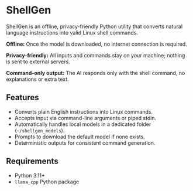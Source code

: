 # ShellGen

ShellGen is an offline, privacy-friendly Python utility that converts natural language instructions into valid Linux shell commands.

**Offline:** Once the model is downloaded, no internet connection is required.

**Privacy-friendly:** All inputs and commands stay on your machine; nothing is sent to external servers.

**Command-only output:** The AI responds only with the shell command, no explanations or extra text.

## Features

- Converts plain English instructions into Linux commands.
- Accepts input via command-line arguments or piped stdin.
- Automatically handles local models in a dedicated folder (`~/shellgen_models`).
- Prompts to download the default model if none exists.
- Deterministic outputs for consistent command generation.

## Requirements

- Python 3.11+
- `llama_cpp` Python package
